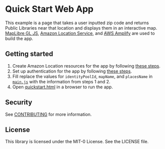 # Quick Start Web App
This example is a page that takes a user inputted zip code and returns Public Libraries near that location and displays them in an interactive map. 
[MapLibre GL JS](https://maplibre.org/maplibre-gl-js-docs/api/), [Amazon Location
Service](https://aws.amazon.com/location), and [AWS Amplify](https://aws.amazon.com/amplify/) are used to build the app.


## Getting started
1. Create Amazon Location resources for the app by following [these steps](https://docs.aws.amazon.com/location/latest/developerguide/getting-started.html#qs-create-resources).
1. Set up authentication for the app by following [these steps](https://docs.aws.amazon.com/location/latest/developerguide/getting-started.html#qs-setup-authentication).
1. Fill replace the values for `identityPoolId`, `mapName`, and `placesName` in [`main.js`](main.js#L5-L10) with the information from steps 1 and 2.
1. Open [quickstart.html](quickstart.html) in a browser to run the app.


## Security

See [CONTRIBUTING](../CONTRIBUTING.md#security-issue-notifications) for more information.


## License

This library is licensed under the MIT-0 License. See the LICENSE file.